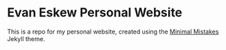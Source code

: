 # Evan Eskew Personal Website

This is a repo for my personal website, created using the [Minimal Mistakes](https://mmistakes.github.io/minimal-mistakes/) Jekyll theme.
